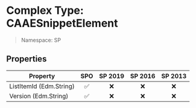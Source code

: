 # Complex Type: CAAESnippetElement

> Namespace: SP

## Properties

Property | SPO | SP 2019 | SP 2016 | SP 2013
----------|:---:|:-------:|:-------:|:-------:
ListItemId (Edm.String) | ✅ | ❌ | ❌ | ❌
Version (Edm.String) | ✅ | ❌ | ❌ | ❌